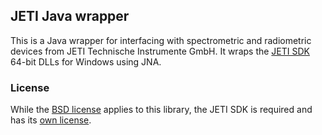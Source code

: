 
## JETI Java wrapper

This is a Java wrapper for interfacing with spectrometric and radiometric devices from JETI Technische Instrumente GmbH. It wraps the [JETI SDK](https://www.jeti.com/Support/Software/JETI_SDK) 64-bit DLLs for Windows using JNA.

### License

While the [BSD license](LICENSE) applies to this library, the JETI SDK is required and has its [own license](LICENSE-JETI-SDK).
